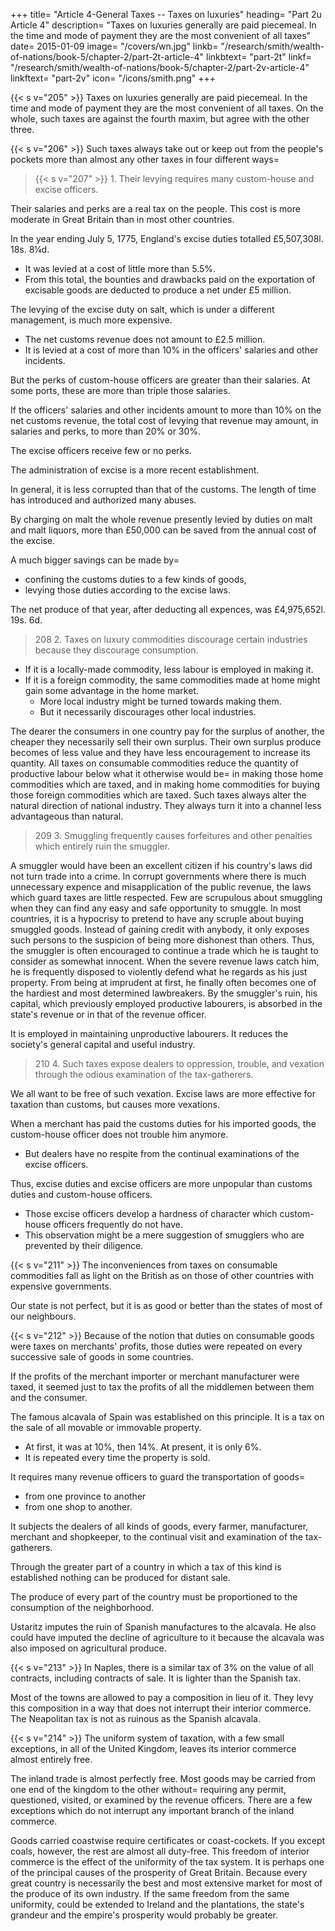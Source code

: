 +++
title=  "Article 4-General Taxes -- Taxes on luxuries"
heading=  "Part 2u Article 4"
description=  "Taxes on luxuries generally are paid piecemeal. In the time and mode of payment they are the most convenient of all taxes"
date=  2015-01-09
image=  "/covers/wn.jpg"
linkb=  "/research/smith/wealth-of-nations/book-5/chapter-2/part-2t-article-4"
linkbtext=  "part-2t"
linkf=  "/research/smith/wealth-of-nations/book-5/chapter-2/part-2v-article-4"
linkftext=  "part-2v"
icon=  "/icons/smith.png"
+++



{{< s v="205" >}} Taxes on luxuries generally are paid piecemeal. In the time and mode of payment they are the most convenient of all taxes. On the whole, such taxes are against the fourth maxim, but agree with the other three.

{{< s v="206" >}} Such taxes always take out or keep out from the people's pockets more than almost any other taxes in four different ways= 


> {{< s v="207" >}} 1. Their levying requires many custom-house and excise officers.

Their salaries and perks are a real tax on the people. This cost is more moderate in Great Britain than in most other countries.

In the year ending July 5, 1775, England's excise duties totalled £5,507,308l. 18s. 8¼d.
- It was levied at a cost of little more than 5.5%.
- From this total, the bounties and drawbacks paid on the exportation of excisable goods are deducted to produce a net under £5 million.

The levying of the excise duty on salt, which is under a different management, is much more expensive.
- The net customs revenue does not amount to £2.5 million.
- It is levied at a cost of more than 10% in the officers' salaries and other incidents.

But the perks of custom-house officers are greater than their salaries. At some ports, these are more than triple those salaries.

If the officers' salaries and other incidents amount to more than 10% on the net customs revenue, the total cost of levying that revenue may amount, in salaries and perks, to more than 20% or 30%.

The excise officers receive few or no perks.

The administration of excise is a more recent establishment.

In general, it is less corrupted than that of the customs. The length of time has introduced and authorized many abuses.

By charging on malt the whole revenue presently levied by duties on malt and malt liquors, more than £50,000 can be saved from the annual cost of the excise.

A much bigger savings can be made by= 
- confining the customs duties to a few kinds of goods,
- levying those duties according to the excise laws.

The net produce of that year, after deducting all expences, was £4,975,652l. 19s. 6d.

> 208 2. Taxes on luxury commodities discourage certain industries because they discourage consumption.

- If it is a locally-made commodity, less labour is employed in making it.
- If it is a foreign commodity, the same commodities made at home might gain some advantage in the home market.
  - More local industry might be turned towards making them.
  - But it necessarily discourages other local industries.

The dearer the consumers in one country pay for the surplus of another, the cheaper they necessarily sell their own surplus.
Their own surplus produce becomes of less value and they have less encouragement to increase its quantity.
All taxes on consumable commodities reduce the quantity of productive labour below what it otherwise would be= 
in making those home commodities which are taxed, and
in making home commodities for buying those foreign commodities which are taxed.
Such taxes always alter the natural direction of national industry.
They always turn it into a channel less advantageous than natural.


> 209 3. Smuggling frequently causes forfeitures and other penalties which entirely ruin the smuggler.

A smuggler would have been an excellent citizen if his country's laws did not turn trade into a crime.
In corrupt governments where there is much unnecessary expence and misapplication of the public revenue, the laws which guard taxes are little respected.
Few are scrupulous about smuggling when they can find any easy and safe opportunity to smuggle.
In most countries, it is a hypocrisy to pretend to have any scruple about buying smuggled goods.
Instead of gaining credit with anybody, it only exposes such persons to the suspicion of being more dishonest than others.
Thus, the smuggler is often encouraged to continue a trade which he is taught to consider as somewhat innocent.
When the severe revenue laws catch him, he is frequently disposed to violently defend what he regards as his just property.
From being at imprudent at first, he finally often becomes one of the hardiest and most determined lawbreakers.
By the smuggler's ruin, his capital, which previously employed productive labourers, is absorbed in the state's revenue or in that of the revenue officer.

It is employed in maintaining unproductive labourers.
It reduces the society's general capital and useful industry.


> 210 4. Such taxes expose dealers to oppression, trouble, and vexation through the odious examination of the tax-gatherers.

We all want to be free of such vexation. Excise laws are more effective for taxation than customs, but causes more vexations.

When a merchant has paid the customs duties for his imported goods, the custom-house officer does not trouble him anymore.
- But dealers have no respite from the continual examinations of the excise officers.

Thus, excise duties and excise officers are more unpopular than customs duties and custom-house officers.
- Those excise officers develop a hardness of character which custom-house officers frequently do not have.
- This observation might be a mere suggestion of smugglers who are prevented by their diligence.


{{< s v="211" >}} The inconveniences from taxes on consumable commodities fall as light on the British as on those of other countries with expensive governments.

Our state is not perfect, but it is as good or better than the states of most of our neighbours.


{{< s v="212" >}} Because of the notion that duties on consumable goods were taxes on merchants' profits, those duties were repeated on every successive sale of goods in some countries.

If the profits of the merchant importer or merchant manufacturer were taxed, it seemed just to tax the profits of all the middlemen between them and the consumer.

The famous alcavala of Spain was established on this principle. It is a tax on the sale of all movable or immovable property. 
- At first, it was at 10%, then 14%. At present, it is only 6%.
- It is repeated every time the property is sold.

It requires many revenue officers to guard the transportation of goods= 
- from one province to another
- from one shop to another.

It subjects the dealers of all kinds of goods, every farmer, manufacturer, merchant and shopkeeper, to the continual visit and examination of the tax-gatherers.

Through the greater part of a country in which a tax of this kind is established nothing can be produced for distant sale.

The produce of every part of the country must be proportioned to the consumption of the neighborhood.

Ustaritz imputes the ruin of Spanish manufactures to the alcavala. He also could have imputed the decline of agriculture to it because the alcavala was also imposed on agricultural produce.


{{< s v="213" >}} In Naples, there is a similar tax of 3% on the value of all contracts, including contracts of sale. It is lighter than the Spanish tax.

Most of the towns are allowed to pay a composition in lieu of it. They levy this composition in a way that does not interrupt their interior commerce. The Neapolitan tax is not as ruinous as the Spanish alcavala.


{{< s v="214" >}} The uniform system of taxation, with a few small exceptions, in all of the United Kingdom, leaves its interior commerce almost entirely free.

The inland trade is almost perfectly free. 
Most goods may be carried from one end of the kingdom to the other without= 
requiring any permit, questioned, visited, or examined by the revenue officers.
There are a few exceptions which do not interrupt any important branch of the inland commerce.

Goods carried coastwise require certificates or coast-cockets.
If you except coals, however, the rest are almost all duty-free.
This freedom of interior commerce is the effect of the uniformity of the tax system.
It is perhaps one of the principal causes of the prosperity of Great Britain.
Because every great country is necessarily the best and most extensive market for most of the produce of its own industry.
If the same freedom from the same uniformity, could be extended to Ireland and the plantations, the state's grandeur and the empire's prosperity would probably be greater.